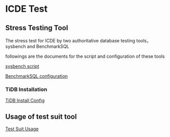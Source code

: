 # ICDE Test

## Stress Testing Tool
The stress test for ICDE by two authoritative database testing tools， sysbench and BenchmarkSQL

followings are the documents for the script and configuration of these tools

[sysbench script](doc/sysbench-test.md)

[BenchmarkSQL configuration](doc/benchmarksql-test.md)


### TiDB Installation
[TiDB Install Config](doc/tidb-install.md)


## Usage of test suit tool
[Test Suit Usage](doc/how-to-use-jdbc-suit.md)
